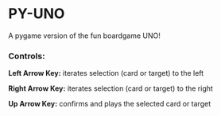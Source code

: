 # PY-UNO
A pygame version of the fun boardgame UNO!

### Controls:

**Left Arrow Key:**  iterates selection (card or target) to the left

**Right Arrow Key:**  iterates selection (card or target) to the right

**Up Arrow Key:**  confirms and plays the selected card or target

